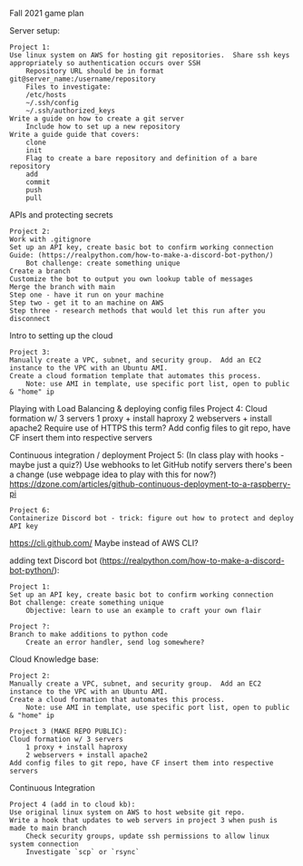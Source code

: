 Fall 2021 game plan

Server setup:

    Project 1:
    Use linux system on AWS for hosting git repositories.  Share ssh keys appropriately so authentication occurs over SSH
        Repository URL should be in format git@server_name:/username/repository
        Files to investigate:
        /etc/hosts
        ~/.ssh/config
        ~/.ssh/authorized_keys
    Write a guide on how to create a git server
        Include how to set up a new repository
    Write a guide guide that covers:
        clone
        init
        Flag to create a bare repository and definition of a bare repository
        add
        commit
        push
        pull

APIs and protecting secrets

    Project 2: 
    Work with .gitignore
    Set up an API key, create basic bot to confirm working connection
    Guide: (https://realpython.com/how-to-make-a-discord-bot-python/)
        Bot challenge: create something unique
    Create a branch
    Customize the bot to output you own lookup table of messages
    Merge the branch with main
    Step one - have it run on your machine
    Step two - get it to an machine on AWS
    Step three - research methods that would let this run after you disconnect

Intro to setting up the cloud

    Project 3:
    Manually create a VPC, subnet, and security group.  Add an EC2 instance to the VPC with an Ubuntu AMI.
    Create a cloud formation template that automates this process.
        Note: use AMI in template, use specific port list, open to public & "home" ip

Playing with Load Balancing & deploying config files
    Project 4:
    Cloud formation w/ 3 servers
        1 proxy + install haproxy
        2 webservers + install apache2
    Require use of HTTPS this term?
    Add config files to git repo, have CF insert them into respective servers

Continuous integration / deployment
    Project 5:
    (In class play with hooks - maybe just a quiz?)
    Use webhooks to let GitHub notify servers there's been a change (use webpage idea to play with this for now?)
    https://dzone.com/articles/github-continuous-deployment-to-a-raspberry-pi

    Project 6:
    Containerize Discord bot - trick: figure out how to protect and deploy API key

https://cli.github.com/
Maybe instead of AWS CLI?

adding text
Discord bot (https://realpython.com/how-to-make-a-discord-bot-python/):

    Project 1:
    Set up an API key, create basic bot to confirm working connection
    Bot challenge: create something unique
        Objective: learn to use an example to craft your own flair

    Project ?:
    Branch to make additions to python code
        Create an error handler, send log somewhere?

Cloud Knowledge base:

    Project 2:
    Manually create a VPC, subnet, and security group.  Add an EC2 instance to the VPC with an Ubuntu AMI.
    Create a cloud formation that automates this process.
        Note: use AMI in template, use specific port list, open to public & "home" ip

    Project 3 (MAKE REPO PUBLIC):
    Cloud formation w/ 3 servers
        1 proxy + install haproxy
        2 webservers + install apache2
    Add config files to git repo, have CF insert them into respective servers

Continuous Integration

    Project 4 (add in to cloud kb):
    Use original linux system on AWS to host website git repo.
    Write a hook that updates to web servers in project 3 when push is made to main branch
        Check security groups, update ssh permissions to allow linux system connection
        Investigate `scp` or `rsync`
